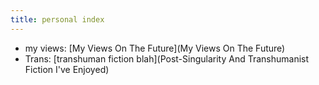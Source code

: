 ```yaml
---
title: personal index
---
```


-   my views: [My Views On The Future](My Views On The Future)
-   Trans: [transhuman fiction
    blah](Post-Singularity And Transhumanist Fiction I've Enjoyed)
